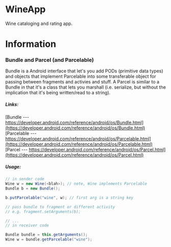 WineApp
=======
Wine cataloging and rating app.

Information
===========
### Bundle and Parcel (and Parcelable)
Bundle is a Android interface that let's you add PODs (primitive data types) and objects that implement Parcelable into some transferable object for passing between fragments and activies and stuff. A Parcel is similar to a Bundle in that it's a class that lets you marshall (i.e. serialize, but without the implication that it's being written/read to a string).

##### Links:

[Bundle --- https://developer.android.com/reference/android/os/Bundle.html](https://developer.android.com/reference/android/os/Bundle.html)  
[Parcelable --- https://developer.android.com/reference/android/os/Parcelable.html](https://developer.android.com/reference/android/os/Parcelable.html)  
[Parcel --- https://developer.android.com/reference/android/os/Parcel.html](https://developer.android.com/reference/android/os/Parcel.html)  

##### Usage:
```java
// in sender code
Wine w = new Wine(<blah>); // note, Wine implements Parcelable
Bundle b = new Bundle();

b.putParcelable("wine", w); // first arg is a string key

// pass bundle to fragment or different activity
// e.g. fragment.setArguments(b);

// ...
// in receiver code

Bundle bundle = this.getArguments();
Wine w = bundle.getParcelable("wine");
```
